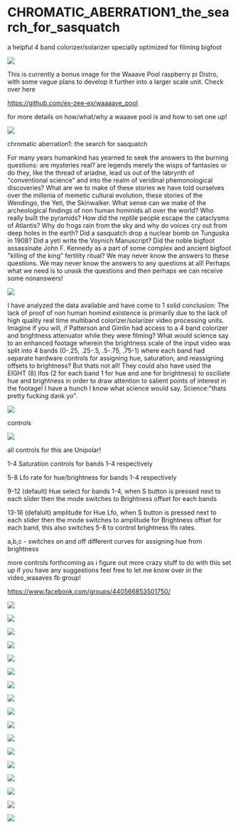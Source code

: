 # CHROMATIC_ABERRATION1_the_search_for_sasquatch
a helpful 4 band colorizer/solarizer specially optimized for filming bigfoot

![](https://github.com/ex-zee-ex/pictures/blob/master/colorizer0.png)

This is currently a bonus image for the Waaave Pool raspberry pi Distro, with some vague plans to develop it further into a larger scale unit.  Check over here 

https://github.com/ex-zee-ex/waaaave_pool

for more details on how/what/why a waaave pool is and how to set one up!


![](https://github.com/ex-zee-ex/pictures/blob/master/colorizer1.png)

chromatic aberration1: the search for sasquatch

For many years humankind has yearned to seek the answers to the burning questions: are mysteries real? are legends merely the wisps of fantasies or do they, like the thread of ariadne, lead us out of the labrynth of "conventional science" and into the realm of veridinal phemonological discoveries?  What are we to make of these stories we have told ourselves over the millenia of memetic cultural evolution, these stories of the Wendingo, the Yeti, the Skinwalker.  What sense can we make of the archeological findings of non human hominids all over the world?  Who really built the pyramids?  How did the reptile people escape the cataclysms of Atlantis?  Why do frogs rain from the sky and why do voices cry out from deep holes in the earth?  Did a sasquatch drop a nuclear bomb on Tunguska in 1908?  Did a yeti write the Voynich Manuscript? Did the noble bigfoot assassinate John F. Kennedy as a part of some complex and ancient bigfoot "killing of the king" fertility ritual?  We may never know the answers to these questions.  We may never know the answers to any questions at all!  Perhaps what we need is to unask the questions and then perhaps we can receive some nonanswers!


![](https://github.com/ex-zee-ex/pictures/blob/master/colorizer2.png)

I have analyzed the data available and have come to 1 solid conclusion:  The lack of proof of non human homind existence is primarily due to the lack of high quality real time multiband colorizer/solarizer video processing units.  Imagine if you will, if Patterson and Gimlin had access to a 4 band colorizer and brightness attenuator while they were filming? What would science say to an enhanced footage wherein the brightness scale of the input video was split into 4 bands (0-.25, .25-.5, .5-.75, .75-1) where each band had separate hardware controls for assigning hue, saturation, and reassigning offsets to brightness?  But thats not all!  They could also have used the EIGHT (8) lfos (2 for each band 1 for hue and one for brightness) to oscillate hue and brightness in order to draw attention to salient points of interest in the footage!  I have a hunch I know what science would say.  Science:"thats pretty fucking dank yo".


![](https://github.com/ex-zee-ex/pictures/blob/master/colorizer3.png)

controls

![](https://github.com/ex-zee-ex/pictures/blob/master/20200206_122907.jpg)


all controls for this are Unipolar!

1-4 Saturation controls for bands 1-4 respectively

5-8 Lfo rate for hue/brightness for bands 1-4 respectively

9-12 (default) Hue select for bands 1-4, when S button is pressed next to each slider then the mode switches to Brightness offset for each bands

13-16 (defalult) amplitude for Hue Lfo, when S button is pressed next to each slider then the mode switches to amplitude for Brightness offset for each band, this also switches 5-8 to control brightness lfo rates.

a,b,c - switches on and off different curves for assigning hue from brightness

more controls forthcoming as i figure out more crazy stuff to do with this set up
if you have any suggestions feel free to let me know over in the video_waaaves fb group!

https://www.facebook.com/groups/440566853501750/


![](https://github.com/ex-zee-ex/pictures/blob/master/colorizer4.png)

![](https://github.com/ex-zee-ex/pictures/blob/master/colorizer5.png)

![](https://github.com/ex-zee-ex/pictures/blob/master/colorizer6.png)

![](https://github.com/ex-zee-ex/pictures/blob/master/colorizer7.png)

![](https://github.com/ex-zee-ex/pictures/blob/master/colorizer8.png)

![](https://github.com/ex-zee-ex/pictures/blob/master/colorizer9.png)

![](https://github.com/ex-zee-ex/pictures/blob/master/colorizer10.png)

![](https://github.com/ex-zee-ex/pictures/blob/master/colorizer11.png)

![](https://github.com/ex-zee-ex/pictures/blob/master/colorizer12.png)

![](https://github.com/ex-zee-ex/pictures/blob/master/colorizer13.png)

![](https://github.com/ex-zee-ex/pictures/blob/master/colorizer14.png)

![](https://github.com/ex-zee-ex/pictures/blob/master/colorizer15.png)

![](https://github.com/ex-zee-ex/pictures/blob/master/colorizer16.png)

![](https://github.com/ex-zee-ex/pictures/blob/master/colorizer17.png)

![](https://github.com/ex-zee-ex/pictures/blob/master/colorizer18.png)

![](https://github.com/ex-zee-ex/pictures/blob/master/colorizer19.png)

![](https://github.com/ex-zee-ex/pictures/blob/master/colorizer20.png)
